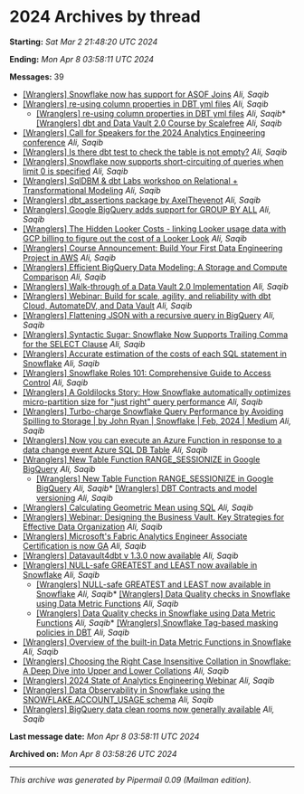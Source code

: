 



2024 Archives by thread
=======================




**Starting:** *Sat Mar 2 21:48:20 UTC 2024*  

**Ending:** *Mon Apr 8 03:58:11 UTC 2024*  

**Messages:** 39
* [[Wranglers] Snowflake now has support for ASOF Joins](000000.html)
*Ali, Saqib*
* [[Wranglers] re-using column properties in DBT yml files](000001.html)
*Ali, Saqib*
	+ [[Wranglers] re-using column properties in DBT yml files](000002.html)
	*Ali, Saqib** [[Wranglers] dbt and Data Vault 2.0 Course by Scalefree](000003.html)
*Ali, Saqib*
* [[Wranglers] Call for Speakers for the 2024 Analytics Engineering conference](000004.html)
*Ali, Saqib*
* [[Wranglers] Is there dbt test to check the table is not empty?](000005.html)
*Ali, Saqib*
* [[Wranglers] Snowflake now supports short-circuiting of queries when limit 0 is specified](000006.html)
*Ali, Saqib*
* [[Wranglers] SqlDBM & dbt Labs workshop on Relational + Transformational Modeling](000007.html)
*Ali, Saqib*
* [[Wranglers] dbt\_assertions package by AxelThevenot](000008.html)
*Ali, Saqib*
* [[Wranglers] Google BigQuery adds support for GROUP BY ALL](000009.html)
*Ali, Saqib*
* [[Wranglers] The Hidden Looker Costs - linking Looker usage data with GCP billing to figure out the cost of a Looker Look](000010.html)
*Ali, Saqib*
* [[Wranglers] Course Announcement: Build Your First Data Engineering Project in AWS](000011.html)
*Ali, Saqib*
* [[Wranglers] Efficient BigQuery Data Modeling: A Storage and Compute Comparison](000012.html)
*Ali, Saqib*
* [[Wranglers] Walk-through of a Data Vault 2.0 Implementation](000013.html)
*Ali, Saqib*
* [[Wranglers] Webinar: Build for scale, agility, and reliability with dbt Cloud, AutomateDV, and Data Vault](000014.html)
*Ali, Saqib*
* [[Wranglers] Flattening JSON with a recursive query in BigQuery](000015.html)
*Ali, Saqib*
* [[Wranglers] Syntactic Sugar: Snowflake Now Supports Trailing Comma for the SELECT Clause](000016.html)
*Ali, Saqib*
* [[Wranglers] Accurate estimation of the costs of each SQL statement in Snowflake](000017.html)
*Ali, Saqib*
* [[Wranglers] Snowflake Roles 101: Comprehensive Guide to Access Control](000018.html)
*Ali, Saqib*
* [[Wranglers] A Goldilocks Story: How Snowflake automatically optimizes micro-partition size for "just right" query performance](000019.html)
*Ali, Saqib*
* [[Wranglers] Turbo-charge Snowflake Query Performance by Avoiding Spilling to Storage \| by John Ryan \| Snowflake \| Feb, 2024 \| Medium](000020.html)
*Ali, Saqib*
* [[Wranglers] Now you can execute an Azure Function in response to a data change event Azure SQL DB Table](000021.html)
*Ali, Saqib*
* [[Wranglers] New Table Function RANGE\_SESSIONIZE in Google BigQuery](000022.html)
*Ali, Saqib*
	+ [[Wranglers] New Table Function RANGE\_SESSIONIZE in Google BigQuery](000023.html)
	*Ali, Saqib** [[Wranglers] DBT Contracts and model versioning](000024.html)
*Ali, Saqib*
* [[Wranglers] Calculating Geometric Mean using SQL](000025.html)
*Ali, Saqib*
* [[Wranglers] Webinar: Designing the Business Vault. Key Strategies for Effective Data Organization](000026.html)
*Ali, Saqib*
* [[Wranglers] Microsoft's Fabric Analytics Engineer Associate Certification is now GA](000027.html)
*Ali, Saqib*
* [[Wranglers] Datavault4dbt v 1.3.0 now available](000028.html)
*Ali, Saqib*
* [[Wranglers] NULL-safe GREATEST and LEAST now available in Snowflake](000029.html)
*Ali, Saqib*
	+ [[Wranglers] NULL-safe GREATEST and LEAST now available in Snowflake](000030.html)
	*Ali, Saqib** [[Wranglers] Data Quality checks in Snowflake using Data Metric Functions](000031.html)
*Ali, Saqib*
	+ [[Wranglers] Data Quality checks in Snowflake using Data Metric Functions](000033.html)
	*Ali, Saqib** [[Wranglers] Snowflake Tag-based masking policies in DBT](000032.html)
*Ali, Saqib*
* [[Wranglers] Overview of the built-in Data Metric Functions in Snowflake](000034.html)
*Ali, Saqib*
* [[Wranglers] Choosing the Right Case Insensitive Collation in Snowflake: A Deep Dive into Upper and Lower Collations](000035.html)
*Ali, Saqib*
* [[Wranglers] 2024 State of Analytics Engineering Webinar](000036.html)
*Ali, Saqib*
* [[Wranglers] Data Observability in Snowflake using the SNOWFLAKE.ACCOUNT\_USAGE schema](000037.html)
*Ali, Saqib*
* [[Wranglers] BigQuery data clean rooms now generally available](000038.html)
*Ali, Saqib*



**Last message date:**
*Mon Apr 8 03:58:11 UTC 2024*  

**Archived on:** *Mon Apr 8 03:58:26 UTC 2024*






---


*This archive was generated by
 Pipermail 0.09 (Mailman edition).*












